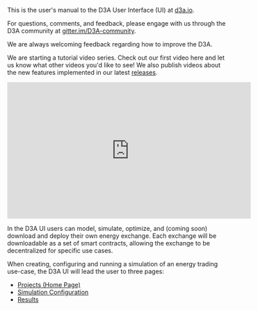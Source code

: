 This is the user's manual to the D3A User Interface (UI) at [d3a.io](http://d3a.io/).

For questions, comments, and feedback, please engage with us through the D3A community at [gitter.im/D3A-community](https://gitter.im/D3A-community/welcome).

We are always welcoming feedback regarding how to improve the D3A.

We are starting a tutorial video series. Check out our first video here and let us know what other videos you'd like to see! We also publish videos about the new features implemented in our latest [releases](ui-releases.md).

<iframe width="560" height="315" src="https://www.youtube.com/embed/ktqYAySU_5k" frameborder="0" allow="accelerometer; autoplay; encrypted-media; gyroscope; picture-in-picture" allowfullscreen></iframe>
</iframe>



In the D3A UI users can model, simulate, optimize, and (coming soon) download and deploy their own energy exchange. Each exchange will be downloadable as a set of smart contracts, allowing the exchange to be decentralized for specific use cases.

When creating, configuring and running a simulation of an energy trading use-case, the D3A UI will lead the user to three pages:

- [Projects (Home Page)](projects-home-page.md)
- [Simulation Configuration](simulation-configuration.md)
- [Results](results.md)
